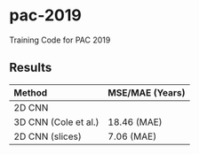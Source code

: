 # pac-2019
Training Code for PAC 2019

## Results


| Method               | MSE/MAE (Years)|
|:---------------------|----------------|
| 2D CNN               |                |
| 3D CNN (Cole et al.) |  18.46 (MAE)   |
| 2D CNN (slices)      |  7.06  (MAE)   |
